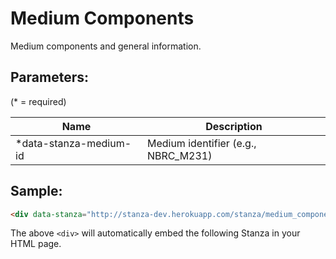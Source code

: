 Medium Components
=================
Medium components and general information.


## Parameters:

(* = required)

| Name                   | Description                         |
|------------------------|-------------------------------------|
| *data-stanza-medium-id | Medium identifier (e.g., NBRC_M231) |

## Sample:

```html
<div data-stanza="http://stanza-dev.herokuapp.com/stanza/medium_components" data-stanza-medium-id="NRBC_M231"></div>
```

The above `<div>` will automatically embed the following Stanza in your HTML page.

<div data-stanza="/stanza/medium_components" data-stanza-medium-id="NRBC_M231"></div>
